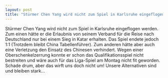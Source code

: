 ```yaml
---
layout: post
title: "Stürmer Chen Yang wird nicht zum Spiel in Karlsruhe eingeflogen werden."
---
```


Stürmer Chen Yang wird nicht zum Spiel in Karlsruhe eingeflogen werden. Zum einen hätte er die Erlaubnis von seinem Verband für die Reise nach Deutschland nur bei einem Sieg in Katar erhalten. Das Spiel endete jedoch 1:1 (Trotzdem bleibt China Tabellenführer). Zum anderen hätte aber auch eine Verletzung den Einsatz des Chinesen verhindert. Wegen einer Oberschenkelzerrung konnte er schon das Qualifikationsspiel nicht bestreiten und wäre auch für das Liga-Spiel am Montag nicht fit geworden. Schade drum, aber das wirft uns doch nicht um! Unsere Alternativen sind und bleiben stark...

